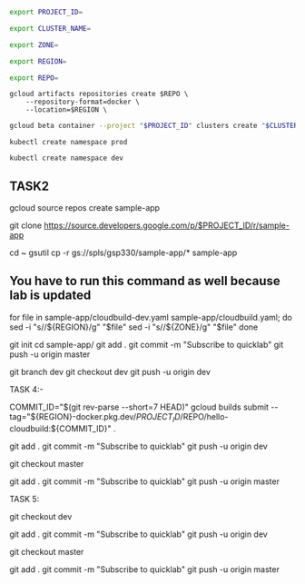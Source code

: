 


```bash
export PROJECT_ID=
```
```bash
export CLUSTER_NAME=
```
```bash
export ZONE=
```

```bash
export REGION=
```

```bash
export REPO=
```

```
gcloud artifacts repositories create $REPO \
    --repository-format=docker \
    --location=$REGION \
```
```bash
gcloud beta container --project "$PROJECT_ID" clusters create "$CLUSTER_NAME" --zone "$ZONE" --no-enable-basic-auth --cluster-version latest --release-channel "regular" --machine-type "e2-medium" --image-type "COS_CONTAINERD" --disk-type "pd-balanced" --disk-size "100" --metadata disable-legacy-endpoints=true  --logging=SYSTEM,WORKLOAD --monitoring=SYSTEM --enable-ip-alias --network "projects/$PROJECT_ID/global/networks/default" --subnetwork "projects/$PROJECT_ID/regions/$REGION/subnetworks/default" --no-enable-intra-node-visibility --default-max-pods-per-node "110" --enable-autoscaling --min-nodes "2" --max-nodes "6" --location-policy "BALANCED" --no-enable-master-authorized-networks --addons HorizontalPodAutoscaling,HttpLoadBalancing,GcePersistentDiskCsiDriver --enable-autoupgrade --enable-autorepair --max-surge-upgrade 1 --max-unavailable-upgrade 0 --enable-shielded-nodes --node-locations "$ZONE"
```
```
kubectl create namespace prod	
```
```
kubectl create namespace dev
```

## TASK2


gcloud source repos create sample-app

git clone https://source.developers.google.com/p/$PROJECT_ID/r/sample-app


cd ~
gsutil cp -r gs://spls/gsp330/sample-app/* sample-app


## You have to run this command as well because lab is updated 

for file in sample-app/cloudbuild-dev.yaml sample-app/cloudbuild.yaml; do
    sed -i "s/<your-region>/${REGION}/g" "$file"
    sed -i "s/<your-zone>/${ZONE}/g" "$file"
done




git init
cd sample-app/
git add .
git commit -m "Subscribe to quicklab" 
git push -u origin master



git branch dev
git checkout dev
git push -u origin dev


TASK 4:-

COMMIT_ID="$(git rev-parse --short=7 HEAD)"
gcloud builds submit --tag="${REGION}-docker.pkg.dev/${PROJECT_ID}/$REPO/hello-cloudbuild:${COMMIT_ID}" .



git add .
git commit -m "Subscribe to quicklab" 
git push -u origin dev



git checkout master


git add .
git commit -m "Subscribe to quicklab" 
git push -u origin master




TASK 5:

git checkout dev


git add .
git commit -m "Subscribe to quicklab" 
git push -u origin dev



git checkout master


git add .
git commit -m "Subscribe to quicklab" 
git push -u origin master













